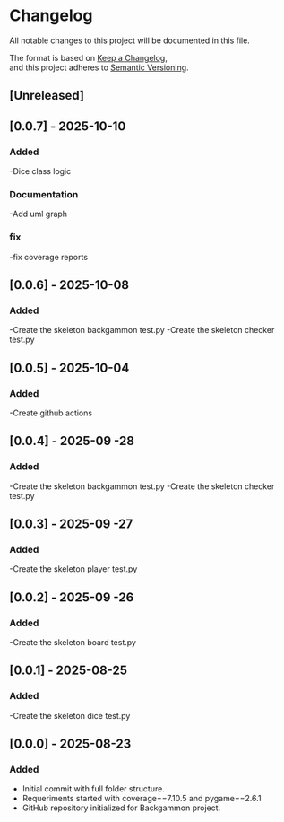 # Changelog

All notable changes to this project will be documented in this file.  

The format is based on [Keep a Changelog](https://keepachangelog.com/en/1.1.0/),  
and this project adheres to [Semantic Versioning](https://semver.org/spec/v2.0.0.html).

## [Unreleased]

## [0.0.7] - 2025-10-10

### Added
-Dice class logic

### Documentation
-Add uml graph

### fix
-fix coverage reports


## [0.0.6] - 2025-10-08

### Added
-Create the skeleton backgammon test.py
-Create the skeleton checker test.py

## [0.0.5] - 2025-10-04

### Added
-Create github actions

## [0.0.4] - 2025-09 -28

### Added
-Create the skeleton backgammon test.py
-Create the skeleton checker test.py

## [0.0.3] - 2025-09 -27

### Added
-Create the skeleton player test.py

## [0.0.2] - 2025-09 -26

### Added
-Create the skeleton board test.py

## [0.0.1] - 2025-08-25

### Added
-Create the skeleton dice test.py

## [0.0.0] - 2025-08-23

### Added
- Initial commit with full folder structure.
- Requeriments started with coverage==7.10.5 and pygame==2.6.1
- GitHub repository initialized for Backgammon project.  